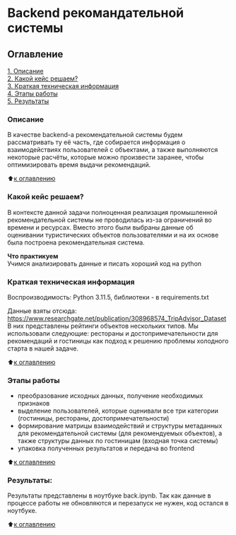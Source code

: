 # Backend рекомандательной системы

## Оглавление  
[1. Описание](#Описание)  
[2. Какой кейс решаем?](#Какой-кейс-решаем)  
[3. Краткая техническая информация](#Краткая-техническая-информация)  
[4. Этапы работы](#Этапы-работы)  
[5. Результаты](#Результаты)     


### Описание   
В качестве backend-а рекомендательной системы будем рассматривать ту её часть, где собирается информация о взаимодействиях пользователей с объектами, а также выполняются некоторые расчёты, которые можно произвести заранее, чтобы оптимизировать время выдачи рекомендаций.

:arrow_up:[к оглавлению](#Оглавление)


### Какой кейс решаем?    
В контексте данной задачи полноценная реализация промышленной рекомендательной системы не проводилась из-за ограничений во времени и ресурсах. Вместо этого были выбраны данные об оценивании туристических объектов пользователями и на их основе была построена рекомендательная система.

**Что практикуем**     
Учимся анализировать данные и писать хороший код на python

### Краткая техническая информация

Воспроизводимость: Python 3.11.5, библиотеки - в requirements.txt

Данные взяты отсюда: https://www.researchgate.net/publication/308968574_TripAdvisor_Dataset В них представлены рейтинги объектов нескольких типов. Мы использовали следующие: рестораны и достопримечательности для рекомендаций и гостиницы как подход к решению проблемы холодного старта в нашей задаче.

:arrow_up:[к оглавлению](#Оглавление)

### Этапы работы
- преобразование исходных данных, получение необходимых признаков
- выделение пользователей, которые оценивали все три категории (гостиницы, рестораны, достопримечательности)
- формирование матрицы взаимодействий и структуры метаданных для рекомендательной системы (для рекомендуемых объектов), а также структуры данных по гостиницам (входная точка системы)
- упаковка полученных результатов и передача во frontend

:arrow_up:[к оглавлению](#Оглавление)


### Результаты:  
Результаты представлены в ноутбуке back.ipynb. Так как данные в процессе работы не обновляются и перезапуск не нужен, код остался в ноутбуке.


:arrow_up:[к оглавлению](#Оглавление)

